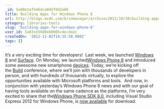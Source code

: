 ```yaml
---
_id: 5a88e1afbd6dca0d5f0d2e66
title: Building Apps for Windows Phone 8
url: http://blogs.msdn.com/b/somasegar/archive/2012/10/30/building-apps-for-windows-phone-8.aspx
category: libraries-tools
slug: 'building-apps-for-windows-phone-8'
user_id: 5a83ce59d6eb0005c4ecda2c
createdOn: '2012-11-02T19:35:58.000Z'
tags: []
---
```


It’s a very exciting time for developers!  Last week, we launched <a href="http://windows8.com/">Windows 8</a> and <a href="http://surface.com/">Surface</a>. On Monday, we launched<a href="http://windowsphone.com/">Windows Phone 8</a> and introduced some awesome new smartphone <a href="http://www.windowsphone.com/en-us/phones">devices</a>. Today, we’re kicking off the <a href="http://www.buildwindows.com/">Build</a> conference, where we’ll join with thousands of developers in person, and with hundreds of thousands virtually, to explore the opportunities available with Microsoft platforms and tools.  And now, in conjunction with yesterday’s Windows Phone 8 news and with our goal of having tools available on the same cadence as the platforms, I’m very excited to share that the<a href="http://www.microsoft.com/en-us/download/details.aspx?id=35471">Windows Phone SDK 8.0</a>, including Visual Studio Express 2012 for Windows Phone, is <a href="http://blogs.windows.com/windows_phone/b/wpdev/archive/2012/10/30/announcing-the-new-windows-phone-8-developer-platform.aspx">now available</a> for download.
